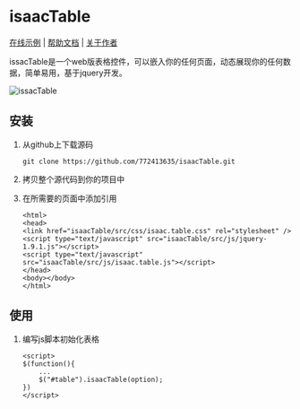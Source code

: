 # isaacTable 

[在线示例](https://app.isaacxu.com/table) |
[帮助文档](https://app.isaacxu.com/table/demo/doc.html) |
[关于作者](http://app.isaacxu.com/job)

issacTable是一个web版表格控件，可以嵌入你的任何页面，动态展现你的任何数据，简单易用，基于jquery开发。

![issacTable](http://app.isaacxu.com:9091/table/Images/table.jpg)

## 安装
1.  从github上下载源码

    `git clone https://github.com/772413635/isaacTable.git`
2.  拷贝整个源代码到你的项目中
3.  在所需要的页面中添加引用

    `<html>`  
    `<head>`  
    `<link href="isaacTable/src/css/isaac.table.css" rel="stylesheet" />`  
    `<script type="text/javascript" src="isaacTable/src/js/jquery-1.9.1.js"></script>`  
    `<script type="text/javascript" src="isaacTable/src/js/isaac.table.js"></script>`  
    `</head>`  
    `<body></body>`  
    `</html>`
## 使用
1.  编写js脚本初始化表格

    `<script>`  
    `$(function(){`  
    `    ...`  
    `    $("#table").isaacTable(option);`  
    `})`  
    `</script>`

